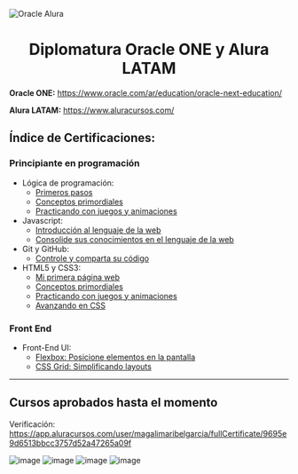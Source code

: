![Oracle Alura](https://user-images.githubusercontent.com/60717025/180664544-5b802fb3-811b-4061-8cb8-348b905a9dae.png)

# <h1 align="center">Diplomatura Oracle ONE y Alura LATAM</h1>

**Oracle ONE:** https://www.oracle.com/ar/education/oracle-next-education/

**Alura LATAM:** https://www.aluracursos.com/
 
##  Índice de Certificaciones:
### Principiante en programación
* Lógica de programación:
    + [Primeros pasos](https://app.aluracursos.com/certificate/01adfff4-2762-42bb-8512-0dec13992f5d)
    + [Conceptos primordiales](https://app.aluracursos.com/certificate/fcafaf7e-609a-4796-950c-36f10e0ab893)
    + [Practicando con juegos y animaciones](https://app.aluracursos.com/certificate/43be2518-bfe3-4b3e-bdfa-accf8b505fbe)
* Javascript:
    + [Introducción al lenguaje de la web](https://app.aluracursos.com/certificate/c27f0452-285b-4c04-af61-5a7eceb2bcaa)
    + [Consolide sus conocimientos en el lenguaje de la web](https://app.aluracursos.com/certificate/ca81cd91-0cd3-4742-a2a3-bf63681fdcec)
* Git y GitHub:
    + [Controle y comparta su código](https://app.aluracursos.com/certificate/b9f6dfa2-633c-4292-9b1c-323ea9c445c3)
* HTML5 y CSS3:
    + [Mi primera página web](https://app.aluracursos.com/certificate/c1fde86a-315e-4322-ab0d-ebdb6c2cef64)
    + [Conceptos primordiales](https://app.aluracursos.com/certificate/d80eabd3-b295-4d64-91cb-dee1ff12bbdb)
    + [Practicando con juegos y animaciones](https://app.aluracursos.com/certificate/90c0dac5-fdcb-4ced-b794-46a7817f2ff0)
    + [Avanzando en CSS](https://app.aluracursos.com/certificate/48dc6639-22fc-433b-9512-3a0e972a7a9e)

### Front End
* Front-End UI:
    + [Flexbox: Posicione elementos en la pantalla](https://app.aluracursos.com/certificate/c0a25746-f006-40a6-814b-f7b3c045d283)
    + [CSS Grid: Simplificando layouts](https://app.aluracursos.com/certificate/d351864c-9d48-4f20-8a53-c310af9423be)

***
## Cursos aprobados hasta el momento

Verificación: https://app.aluracursos.com/user/magalimaribelgarcia/fullCertificate/9695e9d6513bbcc3757d52a47265a09f

![image](https://user-images.githubusercontent.com/60717025/180668753-9e7b334b-b872-4c03-ad61-9f2413f48fb3.png)
![image](https://user-images.githubusercontent.com/60717025/180668781-96edd333-e4f4-457c-af96-83ba124dadcd.png)
![image](https://user-images.githubusercontent.com/60717025/180668796-3531a0e0-9348-4f4c-983c-a3c60837a1c1.png)
![image](https://user-images.githubusercontent.com/60717025/180668820-fffb178d-89ba-4738-bcfe-594b3cd38735.png)
